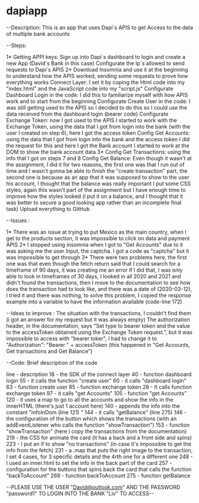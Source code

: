 # dapiapp
--Description: This is an app that uses Dapí´s APIS to get Access to the data of multiple bank accounts

--Steps:

1* Getting APPI keys: Sign up into Dapi´s dashboard to login and create a new App (David´s Bank in this case)
Configurate the Ip´s allowed to send requests to Dapi´s APIS
2* Download Insomnia and use it at the beginning to understand how the APIS worked, sending some requests to prove how everything works
Connect Layer: I set it by coping the Html code into my "index.html" and the JavaScript code into my "script.js"
Configurate Dashboard Login in the code: I did this to familiarize myself with how APIS work and to start from the beginning
Configurate Create User in the code: I was still getting used to the APIS so I decided to do this so I could use the data received from the dashboard login (bearer code)
Configurate Exchange Token: now I got used to the APIS I started to work with the Exchange Token, using the data that I got from login into the bank (with the user I created on step 6), here I got the access token
Config Get Accounts: using the data that I got from login into the bank and the access token I did the request for this and here I got the Bank account
I started to work at the DOM to show the bank account data
3* Config Get Transactions: using the info that I got on steps 7 and 8
Config Get Balance: Even though it wasn't at the assignment, I did it for two reasons, the first one was that I run out of time and I wasn't gonna be able to finish the "create transaction" part, the second one is because as an app that it was supposed to show to the user his account, I thought that the balance was really important
I put some CSS styles, again this wasn't part of the assignment but I have enough time to improve how the styles looked (i put it on a balance, and I thought that it was better to secure a good looking app rather than an incomplete final task)
Upload everything to GitHub


--Issues :

1* There was an issue at trying to put Mexico as the main country, when I get to the products section, it was impossible to click on data and payment APIS
2* I stopped using insomnia when I got to "Get Accounts" due to it was asking me the user Input, the captcha. I got a code as "captcha" but it was impossible to get through
3* There were two problems here, the first one was that even though the fetch return said that I could search for a timeframe of 90 days, it was creating me an error if I did that, I was only able to look in timeframes of 30 days, I looked in all 2020 and 2021 and didn't found the transactions, then I move to the documentation to see how does the transaction had to look like, and there was a date of (2020-03-12), I tried it and there was nothing, to solve this problem, I copied the response example into a variable to have the information available (code-line 172)

--Ideas to improve :
The situation with the transactions, I couldn't find them (i got an answer for my request but it was always empty)
The authorization header, in the documentation, says "Set type to bearer token and the value to the accessToken obtained using the Exchange Token request.", but it was impossible to access with "bearer toker", I had to change it to "Authorization": "Bearer " + accessToken (this happened in "Get Accounts, Get transactions and Get Balance")


--Code: Brief description of the code 

line - description
18 - the SDK of the connect layer
40 - function dashboard login
55 - it calls the function "create user"
60 - it calls "dashboard login"
63 - function create user
85 - function exchange token
28 - It calls function exchange token
97 - it calls "get Accounts"
105 - function "get Accounts"
120 - it uses a map to go to all the accounts and show the info in the innerHTML (there's just 1 account here)
140 - appends the info into the constant "infoInDom (line 121) "
144 - it calls "getBalance" (line 275)
146 - the configuration of the button which shows the transactions (with an addEventListener who calls the function "showTransaction")
153 - function "showTransaction" (here I copy the transactions from the documentation)
219 - the CSS for animate the card (it has a back and a front side and spins)
223 - I put an if to show "no transactions" (in case it's impossible to get the info from the fetch)
231 - a .map that puts the right image to the transaction, I set 4 cases, for 3 specific details and the 4rth one for a different one
248 - I used an inner.html to set the info in the back part of the card
257 - configuration for the buttons that spins back the card that calls the function "backToAccount"
269 - function backToAccount
275 - function getBalance


--PLEASE USE THE USER "David@outlook.com" AND THE PASSWORD "password1" TO LOGIN INTO THE BANK "Liv" TO ACCESS--
